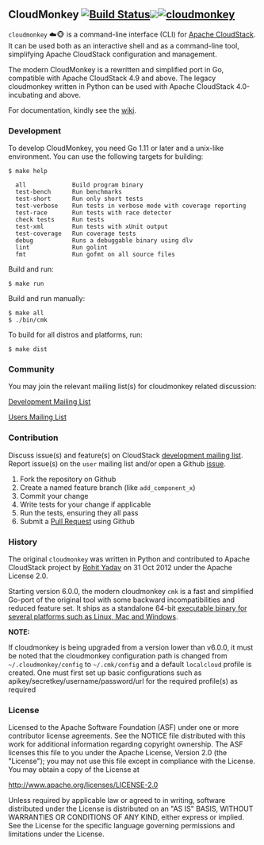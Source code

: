 ## CloudMonkey [![Build Status](https://travis-ci.com/apache/cloudstack-cloudmonkey.svg?branch=main)](https://travis-ci.com/apache/cloudstack-cloudmonkey)[![](https://images.microbadger.com/badges/version/apache/cloudstack-cloudmonkey.svg)](https://hub.docker.com/r/apache/cloudstack-cloudmonkey)[![cloudmonkey](https://snapcraft.io/cloudmonkey/badge.svg)](https://snapcraft.io/cloudmonkey)

`cloudmonkey` :cloud::monkey_face: is a command-line interface (CLI) for
[Apache CloudStack](http://cloudstack.apache.org).
It can be used both as an interactive shell and as a command-line tool, simplifying Apache CloudStack configuration and management.

The modern CloudMonkey is a rewritten and simplified port in Go, compatible
with Apache CloudStack 4.9 and above. The legacy cloudmonkey written in Python
can be used with Apache CloudStack 4.0-incubating and above.

For documentation, kindly see the [wiki](https://github.com/apache/cloudstack-cloudmonkey/wiki).

### Development

To develop CloudMonkey, you need Go 1.11 or later and a unix-like
environment. You can use the following targets for building:

    $ make help

      all             Build program binary
      test-bench      Run benchmarks
      test-short      Run only short tests
      test-verbose    Run tests in verbose mode with coverage reporting
      test-race       Run tests with race detector
      check tests     Run tests
      test-xml        Run tests with xUnit output
      test-coverage   Run coverage tests
      debug           Runs a debuggable binary using dlv
      lint            Run golint
      fmt             Run gofmt on all source files

Build and run:

    $ make run

Build and run manually:

    $ make all
    $ ./bin/cmk

To build for all distros and platforms, run:

    $ make dist

### Community

You may join the relevant mailing list(s) for cloudmonkey related discussion:

[Development Mailing List](mailto:dev-subscribe@cloudstack.apache.org)

[Users Mailing List](mailto:users-subscribe@cloudstack.apache.org)

### Contribution

Discuss issue(s) and feature(s) on CloudStack [development mailing list](mailto:dev-subscribe@cloudstack.apache.org).
Report issue(s) on the `user` mailing list and/or open a Github [issue](https://github.com/apache/cloudstack-cloudmonkey/issues).

1. Fork the repository on Github
2. Create a named feature branch (like `add_component_x`)
3. Commit your change
4. Write tests for your change if applicable
5. Run the tests, ensuring they all pass
6. Submit a [Pull Request](https://github.com/apache/cloudstack-cloudmonkey/pull/new/main) using Github

### History

The original `cloudmonkey` was written in Python and contributed to Apache
CloudStack project by [Rohit Yadav](http://rohityadav.cloud) on 31 Oct 2012
under the Apache License 2.0.

Starting version 6.0.0, the modern cloudmonkey `cmk` is a fast and simplified
Go-port of the original tool with some backward incompatibilities and reduced
feature set. It ships as a standalone 64-bit [executable binary for several
platforms such as Linux, Mac and Windows](https://github.com/apache/cloudstack-cloudmonkey/releases).

**NOTE:**

If cloudmonkey is being upgraded from a version lower than v6.0.0, it must be noted
that the cloudmonkey configuration path is changed from `~/.cloudmonkey/config` to 
`~/.cmk/config` and a default `localcloud` profile is created. One must first set up basic configurations such as apikey/secretkey/username/password/url for the required profile(s) as required

### License

Licensed to the Apache Software Foundation (ASF) under one
or more contributor license agreements.  See the NOTICE file
distributed with this work for additional information
regarding copyright ownership.  The ASF licenses this file
to you under the Apache License, Version 2.0 (the
"License"); you may not use this file except in compliance
with the License.  You may obtain a copy of the License at

  http://www.apache.org/licenses/LICENSE-2.0

Unless required by applicable law or agreed to in writing,
software distributed under the License is distributed on an
"AS IS" BASIS, WITHOUT WARRANTIES OR CONDITIONS OF ANY
KIND, either express or implied.  See the License for the
specific language governing permissions and limitations
under the License.
